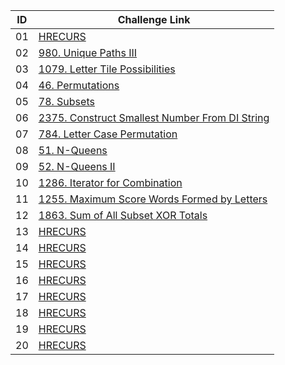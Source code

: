 |ID|Challenge Link |
|--|-----------------|
|01|[HRECURS](https://www.spoj.com/problems/HRECURS/en/)|
|02|[980. Unique Paths III](https://leetcode.com/problems/unique-paths-iii/)|
|03|[1079. Letter Tile Possibilities](https://leetcode.com/problems/letter-tile-possibilities/)|
|04|[46. Permutations](https://leetcode.com/problems/permutations/)|
|05|[78. Subsets](https://leetcode.com/problems/subsets/)|
|06|[2375. Construct Smallest Number From DI String](https://leetcode.com/problems/construct-smallest-number-from-di-string/)|
|07|[784. Letter Case Permutation](https://leetcode.com/problems/letter-case-permutation/)|
|08|[51. N-Queens](https://leetcode.com/problems/n-queens/)|
|09|[52. N-Queens II](https://leetcode.com/problems/n-queens-ii/)|
|10|[1286. Iterator for Combination](https://leetcode.com/problems/iterator-for-combination/)|
|11|[1255. Maximum Score Words Formed by Letters](https://leetcode.com/problems/maximum-score-words-formed-by-letters//)|
|12|[1863. Sum of All Subset XOR Totals](https://leetcode.com/problems/sum-of-all-subset-xor-totals/)|
|13|[HRECURS](https://www.spoj.com/problems/HRECURS/en/)|
|14|[HRECURS](https://www.spoj.com/problems/HRECURS/en/)|
|15|[HRECURS](https://www.spoj.com/problems/HRECURS/en/)|
|16|[HRECURS](https://www.spoj.com/problems/HRECURS/en/)|
|17|[HRECURS](https://www.spoj.com/problems/HRECURS/en/)|
|18|[HRECURS](https://www.spoj.com/problems/HRECURS/en/)|
|19|[HRECURS](https://www.spoj.com/problems/HRECURS/en/)|
|20|[HRECURS](https://www.spoj.com/problems/HRECURS/en/)|
